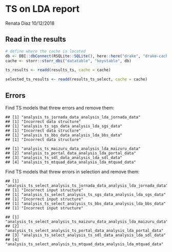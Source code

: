 TS on LDA report
================
Renata Diaz
10/12/2018

Read in the results
-------------------

``` r
# define where the cache is located
db <- DBI::dbConnect(RSQLite::SQLite(), here::here("drake", "drake-cache.sqlite"))
cache <- storr::storr_dbi("datatable", "keystable", db)

ts_results <- readd(results_ts, cache = cache)

selected_ts_results <- readd(results_ts_select, cache = cache)
```

Errors
------

Find TS models that threw errors and remove them:

    ## [1] "analysis_ts_jornada_data_analysis_lda_jornada_data"
    ## [1] "Incorrect data structure"
    ## [1] "analysis_ts_sgs_data_analysis_lda_sgs_data"
    ## [1] "Incorrect data structure"
    ## [1] "analysis_ts_bbs_data_analysis_lda_bbs_data"
    ## [1] "Incorrect data structure"

    ## [1] "analysis_ts_maizuru_data_analysis_lda_maizuru_data"
    ## [2] "analysis_ts_portal_data_analysis_lda_portal_data"  
    ## [3] "analysis_ts_sdl_data_analysis_lda_sdl_data"        
    ## [4] "analysis_ts_mtquad_data_analysis_lda_mtquad_data"

Find TS models that threw errors in selection and remove them:

    ## [1] "analysis_ts_select_analysis_ts_jornada_data_analysis_lda_jornada_data"
    ## [1] "Incorrect input structure"
    ## [1] "analysis_ts_select_analysis_ts_sgs_data_analysis_lda_sgs_data"
    ## [1] "Incorrect input structure"
    ## [1] "analysis_ts_select_analysis_ts_bbs_data_analysis_lda_bbs_data"
    ## [1] "Incorrect input structure"

    ## [1] "analysis_ts_select_analysis_ts_maizuru_data_analysis_lda_maizuru_data"
    ## [2] "analysis_ts_select_analysis_ts_portal_data_analysis_lda_portal_data"  
    ## [3] "analysis_ts_select_analysis_ts_sdl_data_analysis_lda_sdl_data"        
    ## [4] "analysis_ts_select_analysis_ts_mtquad_data_analysis_lda_mtquad_data"
